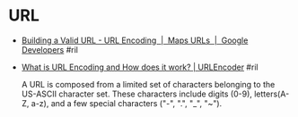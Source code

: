 # URL

  - [Building a Valid URL - URL Encoding  \|  Maps URLs  \|  Google Developers](https://developers.google.com/maps/documentation/urls/url-encoding#BuildingURLs) #ril

  - [What is URL Encoding and How does it work? \| URLEncoder](https://www.urlencoder.io/learn/) #ril

    A URL is composed from a limited set of characters belonging to the US-ASCII character set. These characters include digits (0-9), letters(A-Z, a-z), and a few special characters ("-", ".", "_", "~").
